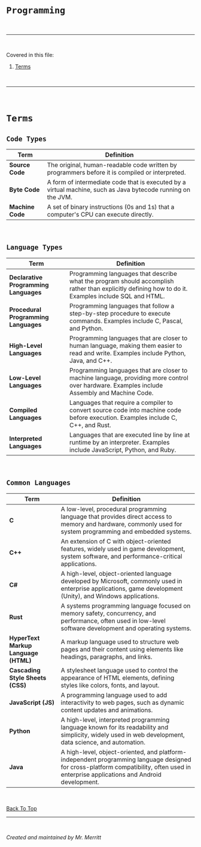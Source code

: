 # `Programming`

<br>

___

<br>

Covered in this file:
1. [Terms](#terms)


<br>

___

<br>

# `Terms`

## `Code Types`

| Term                           | Definition |
|--------------------------------|------------|
| **Source Code** | The original, human-readable code written by programmers before it is compiled or interpreted. |
| **Byte Code** | A form of intermediate code that is executed by a virtual machine, such as Java bytecode running on the JVM. |
| **Machine Code** | A set of binary instructions (0s and 1s) that a computer's CPU can execute directly. |

<br>

## `Language Types`

| Term                           | Definition |
|--------------------------------|------------|
| **Declarative Programming Languages** | Programming languages that describe what the program should accomplish rather than explicitly defining how to do it. Examples include SQL and HTML. |
| **Procedural Programming Languages** | Programming languages that follow a step-by-step procedure to execute commands. Examples include C, Pascal, and Python. |
| **High-Level Languages** | Programming languages that are closer to human language, making them easier to read and write. Examples include Python, Java, and C++. |
| **Low-Level Languages** | Programming languages that are closer to machine language, providing more control over hardware. Examples include Assembly and Machine Code. |
| **Compiled Languages** | Languages that require a compiler to convert source code into machine code before execution. Examples include C, C++, and Rust. |
| **Interpreted Languages** | Languages that are executed line by line at runtime by an interpreter. Examples include JavaScript, Python, and Ruby. |

<br>

## `Common Languages`

| Term                           | Definition |
|--------------------------------|------------|
| **C** | A low-level, procedural programming language that provides direct access to memory and hardware, commonly used for system programming and embedded systems. |
| **C++** | An extension of C with object-oriented features, widely used in game development, system software, and performance-critical applications. |
| **C#** | A high-level, object-oriented language developed by Microsoft, commonly used in enterprise applications, game development (Unity), and Windows applications. |
| **Rust** | A systems programming language focused on memory safety, concurrency, and performance, often used in low-level software development and operating systems. |
| **HyperText Markup Language (HTML)** | A markup language used to structure web pages and their content using elements like headings, paragraphs, and links. |
| **Cascading Style Sheets (CSS)** | A stylesheet language used to control the appearance of HTML elements, defining styles like colors, fonts, and layout. |
| **JavaScript (JS)** | A programming language used to add interactivity to web pages, such as dynamic content updates and animations. |
| **Python** | A high-level, interpreted programming language known for its readability and simplicity, widely used in web development, data science, and automation. |
| **Java** | A high-level, object-oriented, and platform-independent programming language designed for cross-platform compatibility, often used in enterprise applications and Android development. |



<br>

[Back To Top](#programming)

___

<br>

*Created and maintained by Mr. Merritt*